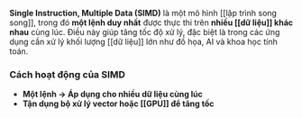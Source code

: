 **Single Instruction, Multiple Data (SIMD)** là một mô hình [[lập trình song song]], trong đó **một lệnh duy nhất** được thực thi trên **nhiều [[dữ liệu]] khác nhau** cùng lúc. Điều này giúp tăng tốc độ xử lý, đặc biệt là trong các ứng dụng cần xử lý khối lượng [[dữ liệu]] lớn như đồ họa, AI và khoa học tính toán.

### Cách hoạt động của SIMD
- **Một lệnh → Áp dụng cho nhiều dữ liệu cùng lúc**  
- **Tận dụng bộ xử lý vector hoặc [[GPU]] để tăng tốc**
